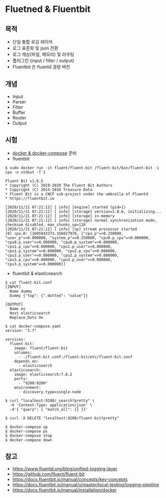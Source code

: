# Fluetned & Fluentbit

## 목적
- 단일 통합 로깅 레이어
- 로그 표준화 및 json 전환
- 로그 캐싱(파일, 메모리) 및 라우팅
- 플러그인 (input / filter / output)
- Fluentbit 은 fluentd 경량 버전

## 개념
- Input
- Parser
- Filter
- Buffer
- Router
- Output

## 시험
- [docker & docker-compose](docker-compose.md) 준비
- fluentbit
```
$ sudo docker run -it fluent/fluent-bit /fluent-bit/bin/fluent-bit -i cpu -o stdout -f 1

Fluent Bit v1.6.5
* Copyright (C) 2019-2020 The Fluent Bit Authors
* Copyright (C) 2015-2018 Treasure Data
* Fluent Bit is a CNCF sub-project under the umbrella of Fluentd
* https://fluentbit.io

[2020/11/21 07:21:12] [ info] [engine] started (pid=1)
[2020/11/21 07:21:12] [ info] [storage] version=1.0.6, initializing...
[2020/11/21 07:21:12] [ info] [storage] in-memory
[2020/11/21 07:21:12] [ info] [storage] normal synchronization mode, checksum disabled, max_chunks_up=128
[2020/11/21 07:21:12] [ info] [sp] stream processor started
[0] cpu.0: [1605943273.156827976, {"cpu_p"=>0.250000, "user_p"=>0.000000, "system_p"=>0.250000, "cpu0.p_cpu"=>0.000000, "cpu0.p_user"=>0.000000, "cpu0.p_system"=>0.000000, "cpu1.p_cpu"=>0.000000, "cpu1.p_user"=>0.000000, "cpu1.p_system"=>0.000000, "cpu2.p_cpu"=>0.000000, "cpu2.p_user"=>0.000000, "cpu2.p_system"=>0.000000, "cpu3.p_cpu"=>0.000000, "cpu3.p_user"=>0.000000, "cpu3.p_system"=>0.000000}]
```
- fluentbit & elasticsearch
```
$ cat fluent-bit.conf 
[INPUT]
  Name dummy
  Dummy {"top": {".dotted": "value"}}

[OUTPUT]
  Name es
  Host elasticsearch
  Replace_Dots On

$ cat docker-compose.yaml 
version: "3.7"

services:
  fluent-bit:
    image: fluent/fluent-bit
    volumes:
      - ./fluent-bit.conf:/fluent-bit/etc/fluent-bit.conf
    depends_on:
      - elasticsearch
  elasticsearch:
    image: elasticsearch:7.6.2
    ports:
      - "9200:9200"
    environment:
      - discovery.type=single-node

$ curl "localhost:9200/_search?pretty" \
  -H 'Content-Type: application/json' \
  -d'{ "query": { "match_all": {} }}'
  
$ curl -X DELETE "localhost:9200/fluent-bit?pretty"

$ docker-compose up
$ docker-compose ps
$ docker-compose stop
$ docker-compose down
```

## 참고
- https://www.fluentd.org/blog/unified-logging-layer
- https://github.com/fluent/fluent-bit
- https://docs.fluentbit.io/manual/concepts/key-concepts
- https://docs.fluentbit.io/manual/v/master/local-testing/logging-pipeline
- https://docs.fluentbit.io/manual/installation/docker
